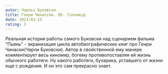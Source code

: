 ```yaml
---
autor: Чарльз Буковски
title: Генри Чинасски. 05. Голливуд
date: 2023-03-15
rating: 3
---
```

Реальная история работы самого Буковски над сценарием фильма "Пьянь" - экранизация цикла автобиографических книг про Генри Чинаски(Чарли Буковски). Автор в свойственной ему манере комментирует весь киномир, богему противопоставляя ей жизнь обычного работяги. Ну какого работяги, бухарика, уставшего от жизни еще с рождения. И он это сам прекрасно знает.